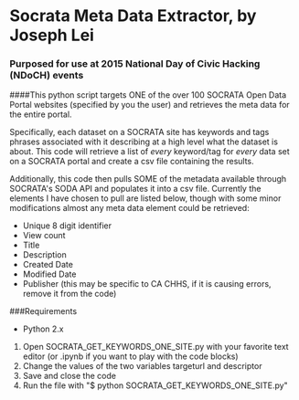 # Socrata Meta Data Extractor, by Joseph Lei
### Purposed for use at 2015 National Day of Civic Hacking (NDoCH) events

####This python script targets ONE of the over 100 SOCRATA Open Data Portal websites (specified by you the user) and retrieves the meta data for the entire portal.  

Specifically, each dataset on a SOCRATA site has keywords and tags phrases associated with it describing at a high level what the dataset is about.  This code will retrieve a list of *every* keyword/tag for *every* data set on a SOCRATA portal and create a csv file containing the results.

Additionally, this code then pulls SOME of the metadata available through SOCRATA's SODA API and populates it into a csv file.  Currently the elements I have chosen to pull are listed below, though with some minor modifications almost any meta data element could be retrieved:
* Unique 8 digit identifier
* View count
* Title
* Description
* Created Date
* Modified Date
* Publisher (this may be specific to CA CHHS, if it is causing errors, remove it from the code)

###Requirements
* Python 2.x

1. Open SOCRATA_GET_KEYWORDS_ONE_SITE.py with your favorite text editor (or .ipynb if you want to play with the code blocks)
2. Change the values of the two variables targeturl and descriptor
3. Save and close the code
4. Run the file with "$ python SOCRATA_GET_KEYWORDS_ONE_SITE.py"
